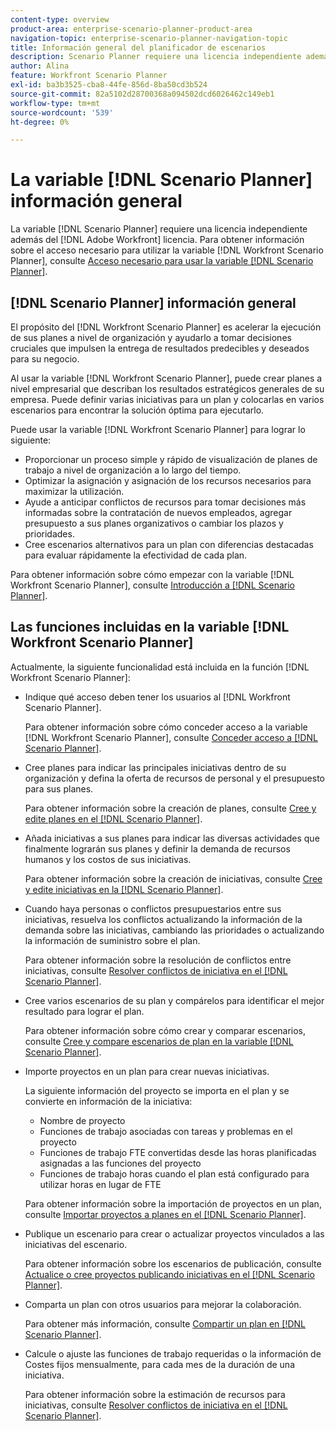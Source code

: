 ```yaml
---
content-type: overview
product-area: enterprise-scenario-planner-product-area
navigation-topic: enterprise-scenario-planner-navigation-topic
title: Información general del planificador de escenarios
description: Scenario Planner requiere una licencia independiente además de la licencia de Adobe Workfront.
author: Alina
feature: Workfront Scenario Planner
exl-id: ba3b3525-cba8-44fe-856d-8ba50cd3b524
source-git-commit: 82a5102d28700368a094502dcd6026462c149eb1
workflow-type: tm+mt
source-wordcount: '539'
ht-degree: 0%

---
```


# La variable [!DNL Scenario Planner] información general

La variable [!DNL Scenario Planner] requiere una licencia independiente además del [!DNL Adobe Workfront] licencia.
Para obtener información sobre el acceso necesario para utilizar la variable [!DNL Workfront Scenario Planner], consulte [Acceso necesario para usar la variable [!DNL Scenario Planner]](access-needed-to-use-sp.md).

## [!DNL Scenario Planner] información general

El propósito del [!DNL Workfront Scenario Planner] es acelerar la ejecución de sus planes a nivel de organización y ayudarlo a tomar decisiones cruciales que impulsen la entrega de resultados predecibles y deseados para su negocio.

Al usar la variable [!DNL Workfront Scenario Planner], puede crear planes a nivel empresarial que describan los resultados estratégicos generales de su empresa. Puede definir varias iniciativas para un plan y colocarlas en varios escenarios para encontrar la solución óptima para ejecutarlo.

Puede usar la variable [!DNL Workfront Scenario Planner] para lograr lo siguiente:

* Proporcionar un proceso simple y rápido de visualización de planes de trabajo a nivel de organización a lo largo del tiempo.
* Optimizar la asignación y asignación de los recursos necesarios para maximizar la utilización.
* Ayude a anticipar conflictos de recursos para tomar decisiones más informadas sobre la contratación de nuevos empleados, agregar presupuesto a sus planes organizativos o cambiar los plazos y prioridades.
* Cree escenarios alternativos para un plan con diferencias destacadas para evaluar rápidamente la efectividad de cada plan.

Para obtener información sobre cómo empezar con la variable [!DNL Workfront Scenario Planner], consulte [Introducción a [!DNL Scenario Planner]](../scenario-planner/get-started-with-scenario-planning.md).

## Las funciones incluidas en la variable [!DNL Workfront Scenario Planner]

Actualmente, la siguiente funcionalidad está incluida en la función [!DNL Workfront Scenario Planner]:

* Indique qué acceso deben tener los usuarios al [!DNL Workfront Scenario Planner].

   Para obtener información sobre cómo conceder acceso a la variable [!DNL Workfront Scenario Planner], consulte [Conceder acceso a [!DNL Scenario Planner]](../administration-and-setup/add-users/configure-and-grant-access/grant-access-sp.md).

* Cree planes para indicar las principales iniciativas dentro de su organización y defina la oferta de recursos de personal y el presupuesto para sus planes.

   Para obtener información sobre la creación de planes, consulte [Cree y edite planes en el [!DNL Scenario Planner]](../scenario-planner/create-and-edit-plans.md).

* Añada iniciativas a sus planes para indicar las diversas actividades que finalmente lograrán sus planes y definir la demanda de recursos humanos y los costos de sus iniciativas.

   Para obtener información sobre la creación de iniciativas, consulte [Cree y edite iniciativas en la [!DNL Scenario Planner]](../scenario-planner/create-and-edit-initiatives.md).

* Cuando haya personas o conflictos presupuestarios entre sus iniciativas, resuelva los conflictos actualizando la información de la demanda sobre las iniciativas, cambiando las prioridades o actualizando la información de suministro sobre el plan.

   Para obtener información sobre la resolución de conflictos entre iniciativas, consulte [Resolver conflictos de iniciativa en el [!DNL Scenario Planner]](../scenario-planner/resolve-conflicts-in-sp.md).

* Cree varios escenarios de su plan y compárelos para identificar el mejor resultado para lograr el plan.

   Para obtener información sobre cómo crear y comparar escenarios, consulte [Cree y compare escenarios de plan en la variable [!DNL Scenario Planner]](../scenario-planner/create-and-compare-scenarios-for-a-plan.md).

* Importe proyectos en un plan para crear nuevas iniciativas.

   La siguiente información del proyecto se importa en el plan y se convierte en información de la iniciativa:

   * Nombre de proyecto
   * Funciones de trabajo asociadas con tareas y problemas en el proyecto
   * Funciones de trabajo FTE convertidas desde las horas planificadas asignadas a las funciones del proyecto
   * Funciones de trabajo horas cuando el plan está configurado para utilizar horas en lugar de FTE

   Para obtener información sobre la importación de proyectos en un plan, consulte [Importar proyectos a planes en el [!DNL Scenario Planner]](../scenario-planner/import-projects-to-plans.md).

* Publique un escenario para crear o actualizar proyectos vinculados a las iniciativas del escenario.

   Para obtener información sobre los escenarios de publicación, consulte [Actualice o cree proyectos publicando iniciativas en el [!DNL Scenario Planner]](../scenario-planner/publish-scenarios-update-projects.md).

* Comparta un plan con otros usuarios para mejorar la colaboración.

   Para obtener más información, consulte [Compartir un plan en [!DNL Scenario Planner]](../scenario-planner/share-a-plan.md).

* Calcule o ajuste las funciones de trabajo requeridas o la información de Costes fijos mensualmente, para cada mes de la duración de una iniciativa.

   Para obtener información sobre la estimación de recursos para iniciativas, consulte [Resolver conflictos de iniciativa en el [!DNL Scenario Planner]](../scenario-planner/resolve-conflicts-in-sp.md).

